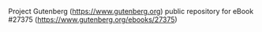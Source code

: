 Project Gutenberg (https://www.gutenberg.org) public repository for eBook #27375 (https://www.gutenberg.org/ebooks/27375)

